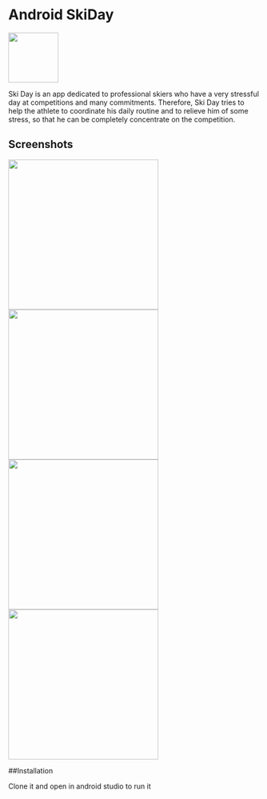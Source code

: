 # Android SkiDay 

<img src="https://github.com/msio777/Android-SkiDay/blob/master/product-icon.png" height="100" width="100">

Ski Day is an app dedicated to professional skiers who have a very stressful day at competitions and many commitments. Therefore, Ski Day tries to help the athlete to coordinate his daily routine and to relieve him of some stress, so that he can be completely concentrate on the competition.

## Screenshots

<img src="https://github.com/msio777/Android-SkiDay/blob/master/screens/Screenshot_1498066721.png" width="300">
<img src="https://github.com/msio777/Android-SkiDay/blob/master/screens/Screenshot_1498051621.png" width="300">
<img src="https://github.com/msio777/Android-SkiDay/blob/master/screens/Screenshot_1498476067.png" width="300">
<img src="https://github.com/msio777/Android-SkiDay/blob/master/screens/Screenshot_1498066785.png" width="300">

##Installation

Clone it and open in android studio to run it 
